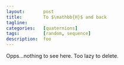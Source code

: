 ```yaml
---
layout:       post
title:        To $\mathbb{H}$ and back
tagline:      
categories:   [quaternions]
tags:         [random, sequence]
description:  foo
---
```


<div class="alert alert-success" role="alert" markdown="1">
Opps...nothing to see here.  Too lazy to delete.
</div>

